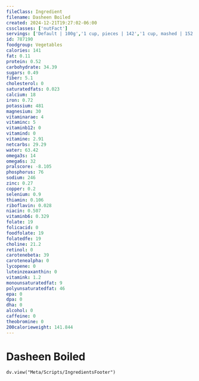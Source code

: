 ```yaml
---
fileClass: Ingredient
filename: Dasheen Boiled
created: 2024-12-21T19:27:02-06:00
cssclasses: ['nutFact']
servings: ['Default | 100g','1 cup, pieces | 142','1 cup, mashed | 152','1 slice | 16','1 cup, nfs | 142']
id: 787190
foodgroup: Vegetables
calories: 141
fat: 0.11
protein: 0.52
carbohydrate: 34.39
sugars: 0.49
fiber: 5.1
cholesterol: 0
saturatedfats: 0.023
calcium: 18
iron: 0.72
potassium: 481
magnesium: 30
vitaminarae: 4
vitaminc: 5
vitaminb12: 0
vitamind: 0
vitamine: 2.91
netcarbs: 29.29
water: 63.42
omega3s: 14
omega6s: 32
pralscore: -8.105
phosphorus: 76
sodium: 246
zinc: 0.27
copper: 0.2
selenium: 0.9
thiamin: 0.106
riboflavin: 0.028
niacin: 0.507
vitaminb6: 0.329
folate: 19
folicacid: 0
foodfolate: 19
folatedfe: 19
choline: 21.2
retinol: 0
carotenebeta: 39
carotenealpha: 0
lycopene: 0
luteinzeaxanthin: 0
vitamink: 1.2
monounsaturatedfat: 9
polyunsaturatedfat: 46
epa: 0
dpa: 0
dha: 0
alcohol: 0
caffeine: 0
theobromine: 0
200calorieweight: 141.844
---
```


# Dasheen Boiled

```dataviewjs
dv.view("Meta/Scripts/IngredientsFooter")
```
